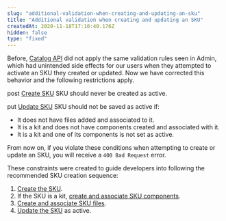 ```yaml
---
slug: "additional-validation-when-creating-and-updating-an-sku"
title: "Additional validation when creating and updating an SKU"
createdAt: 2020-11-18T17:10:40.176Z
hidden: false
type: "fixed"
---
```


Before, [Catalog API](ref:catalog-api-overview) did not apply the same validation rules seen in Admin, which had unintended side effects for our users when they attempted to activate an SKU they created or updated. Now we have corrected this behavior and the following restrictions apply.

<span class="api"><span class="pg-type type-post">post</span> [Create SKU](ref:catalog-api-post-sku)
SKU should never be created as active. 

<span class="api"><span class="pg-type type-put">put</span> [Update SKU](ref:catalog-api-put-sku)
SKU should not be saved as active if:

- It does not have files added and associated to it.
- It is a kit and does not have components created and associated with it.
- It is a kit and one of its components is not set as active.
 
From now on, if you violate these conditions when attempting to create or update an SKU, you will receive a `400 Bad Request` error.

These constraints were created to guide developers into following the recommended SKU creation sequence:

1. [Create the SKU](ref:catalog-api-post-sku).
2. If the SKU is a kit, [create and associate SKU components](ref:catalog-api-post-sku-kit).
3. [Create and associate SKU files](ref:catalog-api-post-sku-file).
4. [Update the SKU](ref:catalog-api-put-sku) as active.